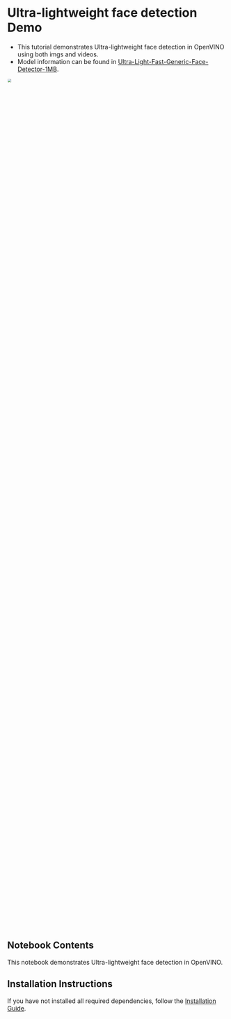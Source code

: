 # Ultra-lightweight face detection Demo

- This tutorial demonstrates Ultra-lightweight face detection in OpenVINO using both imgs and videos.
- Model information can be found in [Ultra-Light-Fast-Generic-Face-Detector-1MB](https://github.com/Linzaer/Ultra-Light-Fast-Generic-Face-Detector-1MB).

<img src='https://github.com/Linzaer/Ultra-Light-Fast-Generic-Face-Detector-1MB/raw/master/readme_imgs/27.jpg' width="50%" style="zoom:50%;" >

## Notebook Contents

This notebook demonstrates Ultra-lightweight face detection in OpenVINO.

## Installation Instructions

If you have not installed all required dependencies, follow the [Installation Guide](../../README.md).